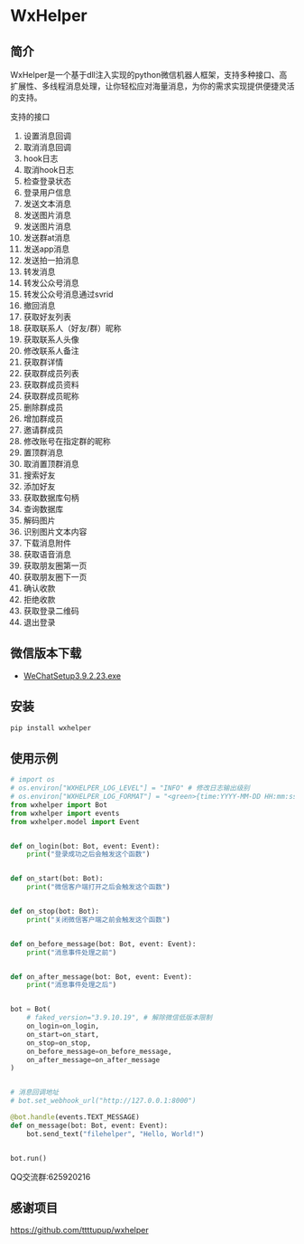 # WxHelper

## 简介

WxHelper是一个基于dll注入实现的python微信机器人框架，支持多种接口、高扩展性、多线程消息处理，让你轻松应对海量消息，为你的需求实现提供便捷灵活的支持。

支持的接口
1. 设置消息回调
2. 取消消息回调
3. hook日志
4. 取消hook日志
5. 检查登录状态
6. 登录用户信息
7. 发送文本消息
8. 发送图片消息
9. 发送图片消息
10. 发送群at消息
11. 发送app消息
12. 发送拍一拍消息
13. 转发消息
14. 转发公众号消息
15. 转发公众号消息通过svrid
16. 撤回消息
17. 获取好友列表
18. 获取联系人（好友/群）昵称
19. 获取联系人头像
20. 修改联系人备注
21. 获取群详情
22. 获取群成员列表
23. 获取群成员资料
24. 获取群成员昵称
25. 删除群成员
26. 增加群成员
27. 邀请群成员
28. 修改账号在指定群的昵称
29. 置顶群消息
30. 取消置顶群消息
31. 搜索好友
32. 添加好友
33. 获取数据库句柄
34. 查询数据库
35. 解码图片
36. 识别图片文本内容
37. 下载消息附件
38. 获取语音消息
39. 获取朋友圈第一页
40. 获取朋友圈下一页
41. 确认收款
42. 拒绝收款
43. 获取登录二维码
44. 退出登录
  
## 微信版本下载
- [WeChatSetup3.9.2.23.exe](https://github.com/tom-snow/wechat-windows-versions/releases/download/v3.9.2.23/WeChatSetup-3.9.2.23.exe)

## 安装

```bash
pip install wxhelper
```

## 使用示例

```python
# import os
# os.environ["WXHELPER_LOG_LEVEL"] = "INFO" # 修改日志输出级别
# os.environ["WXHELPER_LOG_FORMAT"] = "<green>{time:YYYY-MM-DD HH:mm:ss}</green> | <level>{message}</level>" # 修改日志输出格式
from wxhelper import Bot
from wxhelper import events
from wxhelper.model import Event


def on_login(bot: Bot, event: Event):
    print("登录成功之后会触发这个函数")


def on_start(bot: Bot):
    print("微信客户端打开之后会触发这个函数")


def on_stop(bot: Bot):
    print("关闭微信客户端之前会触发这个函数")


def on_before_message(bot: Bot, event: Event):
    print("消息事件处理之前")


def on_after_message(bot: Bot, event: Event):
    print("消息事件处理之后")


bot = Bot(
    # faked_version="3.9.10.19", # 解除微信低版本限制
    on_login=on_login,
    on_start=on_start,
    on_stop=on_stop,
    on_before_message=on_before_message,
    on_after_message=on_after_message
)


# 消息回调地址
# bot.set_webhook_url("http://127.0.0.1:8000")

@bot.handle(events.TEXT_MESSAGE)
def on_message(bot: Bot, event: Event):
    bot.send_text("filehelper", "Hello, World!")


bot.run()
```
QQ交流群:625920216

## 感谢项目

https://github.com/ttttupup/wxhelper
